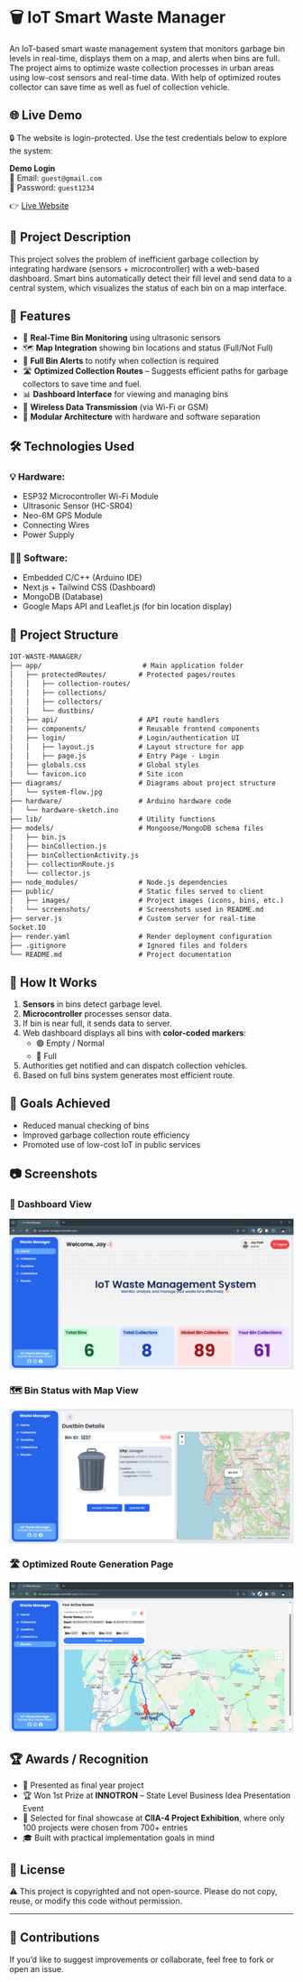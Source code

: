 # 🗑️ IoT Smart Waste Manager

An IoT-based smart waste management system that monitors garbage bin levels in real-time, displays them on a map, and alerts when bins are full. The project aims to optimize waste collection processes in urban areas using low-cost sensors and real-time data. With help of optimized routes collector can save time as well as fuel of collection vehicle.

## 🌐 Live Demo

🔒 The website is login-protected. Use the test credentials below to explore the system:

**Demo Login**  
🔑 Email: `guest@gmail.com`  
🔐 Password: `guest1234`

👉 [Live Website](https://iot-waste-manager.onrender.com)


## 📌 Project Description

This project solves the problem of inefficient garbage collection by integrating hardware (sensors + microcontroller) with a web-based dashboard. Smart bins automatically detect their fill level and send data to a central system, which visualizes the status of each bin on a map interface.

## 🚀 Features

- 📡 **Real-Time Bin Monitoring** using ultrasonic sensors
- 🗺️ **Map Integration** showing bin locations and status (Full/Not Full)
- 🔔 **Full Bin Alerts** to notify when collection is required
- 🛣️ **Optimized Collection Routes** – Suggests efficient paths for garbage collectors to save time and fuel.
- 📊 **Dashboard Interface** for viewing and managing bins
- 🔌 **Wireless Data Transmission** (via Wi-Fi or GSM)
- 🧠 **Modular Architecture** with hardware and software separation

## 🛠️ Technologies Used

### 💡 Hardware:
- ESP32 Microcontroller Wi-Fi Module
- Ultrasonic Sensor (HC-SR04)
- Neo-6M GPS Module
- Connecting Wires
- Power Supply

### 🧑‍💻 Software:
- Embedded C/C++ (Arduino IDE)
- Next.js + Tailwind CSS (Dashboard)
- MongoDB (Database)
- Google Maps API and Leaflet.js (for bin location display)


## 📁 Project Structure

```
IOT-WASTE-MANAGER/
├── app/                         # Main application folder
│   ├── protectedRoutes/        # Protected pages/routes
│   │   ├── collection-routes/
│   │   ├── collections/
│   │   ├── collectors/
│   │   └── dustbins/
│   ├── api/                    # API route handlers
│   ├── components/             # Reusable frontend components
│   ├── login/                  # Login/authentication UI
│   │   ├── layout.js           # Layout structure for app
│   │   ├── page.js             # Entry Page - Login
│   ├── globals.css             # Global styles
│   └── favicon.ico             # Site icon
├── diagrams/                   # Diagrams about project structure
│   └── system-flow.jpg
├── hardware/                   # Arduino hardware code
│   └── hardware-sketch.ino
├── lib/                        # Utility functions
├── models/                     # Mongoose/MongoDB schema files
│   ├── bin.js
│   ├── binCollection.js
│   ├── binCollectionActivity.js
│   ├── collectionRoute.js
│   └── collector.js
├── node_modules/               # Node.js dependencies
├── public/                     # Static files served to client
│   ├── images/                 # Project images (icons, bins, etc.)
│   └── screenshots/            # Screenshots used in README.md
├── server.js                   # Custom server for real-time Socket.IO
├── render.yaml                 # Render deployment configuration
├── .gitignore                  # Ignored files and folders
└── README.md                   # Project documentation
```


## 🧪 How It Works

1. **Sensors** in bins detect garbage level.
2. **Microcontroller** processes sensor data.
3. If bin is near full, it sends data to server.
4. Web dashboard displays all bins with **color-coded markers**:
   - 🟢 Empty / Normal
   - 🔴 Full
5. Authorities get notified and can dispatch collection vehicles.
6. Based on full bins system generates most efficient route.

## 🎯 Goals Achieved

- Reduced manual checking of bins
- Improved garbage collection route efficiency
- Promoted use of low-cost IoT in public services

## 📷 Screenshots

### 🔧 Dashboard View
![Dashboard Screenshot](./public/screenshots/dashboard.png)

### 🗺️ Bin Status with Map View
![Map Screenshot](./public/screenshots/bin-status-page.png)

### 🛣️ Optimized Route Generation Page
![Optimized Routes Screenshot](./public/screenshots/optimized-route-page.png)



## 🏆 Awards / Recognition

- 🥇 Presented as final year project
- 🏆 Won 1st Prize at **INNOTRON** – State Level Business Idea Presentation Event  
- 🏅 Selected for final showcase at **CIIA-4 Project Exhibition**, where only 100 projects were chosen from 700+ entries
- 🎓 Built with practical implementation goals in mind


## 📜 License

⚠️ This project is copyrighted and not open-source.
Please do not copy, reuse, or modify this code without permission.

---

## 🤝 Contributions

If you’d like to suggest improvements or collaborate, feel free to fork or open an issue.

